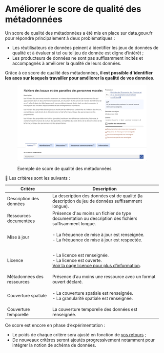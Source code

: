# Améliorer le score de qualité des métadonnées

Un score de qualité des métadonnées a été mis en place sur data.gouv.fr pour répondre principalement à deux problématiques :

* Les réutilisateurs de données peinent à identifier les jeux de données de qualité et à évaluer si tel ou tel jeu de donnée est digne d’intérêt ;
* Les producteurs de données ne sont pas suffisamment incités et accompagnés à améliorer la qualité de leurs données.

Grâce à ce score de qualité des métadonnées, **il est possible d'identifier les axes sur lesquels travailler pour améliorer la qualité de vos données**.

<figure><img src="../../../.gitbook/assets/Apr-28-2023 16-33-08.gif" alt=""><figcaption><p>Exemple de score de qualité des métadonnées</p></figcaption></figure>

🧭 Les critères sont les suivants :&#x20;

| Critère                    | Description                                                                                                                                                                       |
| -------------------------- | --------------------------------------------------------------------------------------------------------------------------------------------------------------------------------- |
| Description des données    | La description des données est de qualité (la description du jeu de données suffisamment longue).                                                                                 |
| Ressources documentées     | Présence d'au moins un fichier de type documentation ou description des fichiers suffisamment longue.                                                                             |
| Mise à jour                | <p>- La fréquence de mise à jour est renseignée.<br>- La fréquence de mise à jour est respectée.</p>                                                                              |
| Licence                    | <p>- La licence est renseignée.<br>- La licence est ouverte.<br><a href="https://www.data.gouv.fr/fr/pages/legal/licences/">Voir la page licence pour plus d’information</a>.</p> |
| Métadonnées des ressources | Présence d’au moins une ressource avec un format ouvert déclaré.                                                                                                                  |
| Couverture spatiale        | <p>- La couverture spatiale est renseignée.<br>- La granularité spatiale est renseignée.</p>                                                                                      |
| Couverture temporelle      | La couverture temporelle des données est renseignée.                                                                                                                              |

Ce score est encore en phase d’expérimentation :&#x20;

* Le poids de chaque critère sera ajusté en fonction de [vos retours](https://support.data.gouv.fr/) ;&#x20;
* De nouveaux critères seront ajoutés progressivement notamment pour intégrer la notion de schéma de données.
